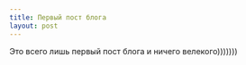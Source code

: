 ```yaml
---
title: Первый пост блога
layout: post
---
```


Это всего лишь первый пост блога и ничего велекого)))))))